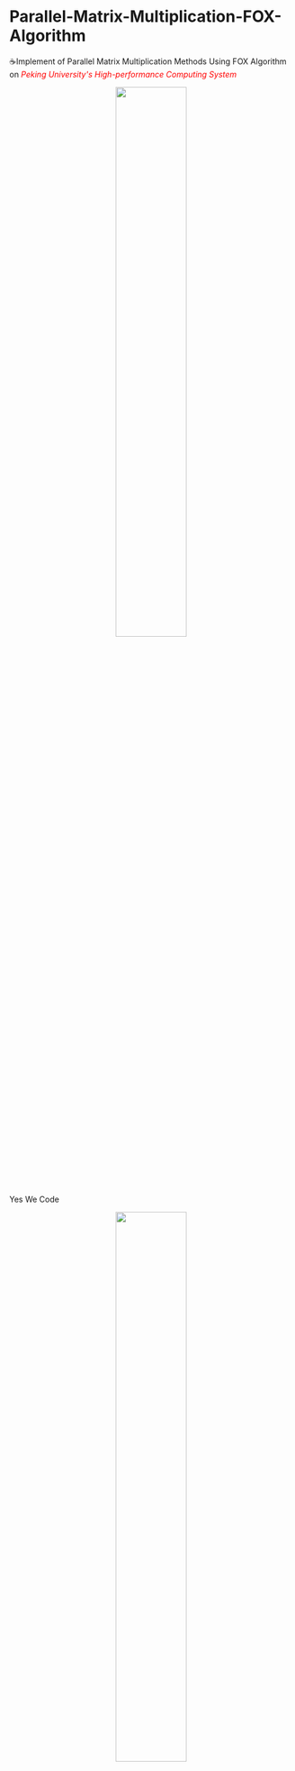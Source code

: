 # **Parallel-Matrix-Multiplication-FOX-Algorithm**
:coffee:Implement of Parallel Matrix Multiplication Methods Using FOX Algorithm on *<span style="color: red">Peking University's High-performance Computing System</span>*

<center>
<img src="http://logok.org/wp-content/uploads/2014/04/Peking-University-logo.png" width="50%" height="50%" />
</center>
 
 Yes We Code
<center>
<img src="https://octodex.github.com/images/baracktocat.jpg" width="50%" height="50%" />
</center>

## Contents

1. **Reference Documents**
   * Thomas Anastasio, Example of Matrix Multiplication by Fox Method
   * Jaeyoung Choi, A New Parallel Matrix Multiplication Algorithm on Distributed-Memory Concurrent Computers
   * Ned Nedialkov, Communicators and Topologies: Matrix Multiplication Example
2. **Source Codes**
   * C language
   * Fortran
   * [Source Codes' Contents](https://github.com/yangyang14641/Parallel-Matrix-Multiplication-FOX-Algorithm/blob/master/Source%20Codes/CONTENTS.md)
3. **Code Tests**
   * Dell XPS8900 
     * Code Test on Dell XPS8900 Workstation (Intel® Core™ i7-6700K Processor)
     * Analyzing MPI Performance Using Intel Trace Analyzer
   * PKU-HPC 
     * Lenovo X8800 Supercomputer Platform
     * Code Performance Tests on X8800 Supercomputer Platform's CPU Node (Intel® Xeon® Processor E5-2697A v4)
     * Code Performance Tests on X8800 Supercomputer Platform's MIC Node (Intel® Xeon Phi™ Processor 7250)
   * [Code Tests' Contents](https://github.com/yangyang14641/Parallel-Matrix-Multiplication-FOX-Algorithm/blob/master/Code%20Tests/CONTENTS.md)
4. **Reports**
   * 1801111621_洪瑶_并行程序报告.pdf
   * 并行程序报告.docx
   * 洪瑶_1801111621并行程序设计报告.pptx
   * Parallel FOX Algorithm Project Report.pptx (will be added in the future)
   * Parallel FOX Algorithm Project Report Paper.tex (will be added in the future)
   * Parallel FOX Algorithm Project Report Paper.pdf (will be added in the future)
   * [Reports' Contents](https://github.com/yangyang14641/Parallel-Matrix-Multiplication-FOX-Algorithm/blob/master/Report/CONTENTS.md)
5. **Imagines**
   * FOX.png
   * FOX Stage Whole.JPG
   * FOX Stage Loading Balance.png

## **Brief Introduction to Parallel Matrix Multiplication FOX Algorithm**

### **Basic Concepts**

* 规约计算 (Reduction)
* 拥有者计算原则 (Owner Computing Rule)
* 流水并行(Pipeline Parallelism):
  * 在一个进程上，矩阵计算被划分为P个阶段 (P Supercomputing Steps in a Process)
* 数据并行 (Data Parallelism):
  * 在每个进程上同时计算局部的矩阵乘积 (Local Matrix Multiplications are computing on every processess at the same Computing Step)

### **Serial Matrix Multiplication**

* Mathematical Modeling of Matrix Multiplication
  * <img src="https://tex.s2cms.ru/svg/C_%7Bij%7D%3D%5Csum_%7Bk%3D0%7D%5E%7BK-1%7D%20A_%7Bik%7DB_%7Bkj%7D%3B%20%5Cquad%20(i%3D0%2CN-1)%2C%20%5Cquad%20(j%3D0%2CM-1)" alt="C_{ij}=\sum_{k=0}^{K-1} A_{ik}B_{kj}; \quad (i=0,N-1), \quad (j=0,M-1)" />

* Time Complexity
  * <img src="https://tex.s2cms.ru/svg/O%5Cleft%20(%20N%5E%7B3%7D%20%5Cright%20)" alt="O\left ( N^{3} \right )" />

* Storage Complexity
  * <img src="https://tex.s2cms.ru/svg/O%5Cleft%20(%20N%5E%7B3%7D%20%5Cright%20)" alt="O\left ( N^{3} \right )" />

* Example Implementation in C Language

``` c
for (i = 0; i < n; i++)                                      
        for (j = 0; j < n; j++)              
            for (k = 0; k < n; k++)
                C(i,j) = C(i,j) + A(i,k)*B(k,j);
```

### **Parallel Computing Modeling Design**

1. **Basic Flow**
* Matrix <img src="https://tex.s2cms.ru/svg/%5Cmathbf%7BA%7D" alt="\mathbf{A}">'s Dimension is <img src="https://tex.s2cms.ru/svg/M%20%5Ctimes%20K" alt="M \times K">, and Matirx <img src="https://tex.s2cms.ru/svg/%5Cmathbf%7BB%7D" alt="\mathbf{B}">'s Dimension is a <img src="https://tex.s2cms.ru/svg/K%20%5Ctimes%20N" alt="K \times N">.
* Compute Matrix <img src="https://tex.s2cms.ru/svg/%5Cmathbf%7BC%7D%20%3D%20%5Cmathbf%7BA%7D%5Cmathbf%7BB%7D" alt="\mathbf{C} = \mathbf{A}\mathbf{B}"> in parallel.
* Let <img src="https://tex.s2cms.ru/svg/p%3Dnum(processors)" alt="p=num(processors)"> is the number of processors, and <img src="https://tex.s2cms.ru/svg/q%3D%5Csqrt%7Bp%7D" alt="q=\sqrt{p}"> be an integer such that it devides <img src="https://tex.s2cms.ru/svg/M" alt="M"> and <img src="https://tex.s2cms.ru/svg/N" alt="N">.
* Create a Cartesian topology with process mesh <img src="https://tex.s2cms.ru/svg/P_%7Bij%7D" alt="P_{ij}">, and <img src="https://tex.s2cms.ru/svg/i%3D0..q-1" alt="i=0..q-1">, <img src="https://tex.s2cms.ru/svg/j%3D0..q-1" alt="j=0..q-1">.
* Denote <img src="https://tex.s2cms.ru/svg/%5Chat%7BM%7D%20%3D%20%5Cfrac%7BM%7D%7Bq%7D" alt="\hat{M} = \frac{M}{q}">, <img src="https://tex.s2cms.ru/svg/%5Chat%7BK%7D%3D%5Cfrac%7BK%7D%7Bq%7D" alt="\hat{K}=\frac{K}{q}">, <img src="https://tex.s2cms.ru/svg/%5Chat%7BN%7D%3D%5Cfrac%7BN%7D%7Bq%7D" alt="\hat{N}=\frac{N}{q}">.
* Distribute <img src="https://tex.s2cms.ru/svg/%5Cmathbf%7BA%7D" alt="\mathbf{A}"> and <img src="https://tex.s2cms.ru/svg/%5Cmathbf%7BB%7D" alt="\mathbf{B}"> by blocks on p processess such that <img src="https://tex.s2cms.ru/svg/A_%7Bij%7D" alt="A_{ij}"> is <img src="https://tex.s2cms.ru/svg/%5Chat%7BM%7D%20%5Ctimes%20%5Chat%7BK%7D" alt="\hat{M} \times \hat{K}"> block and <img src="https://tex.s2cms.ru/svg/B_%7Bij%7D" alt="B_{ij}">  is <img src="https://tex.s2cms.ru/svg/%5Chat%7BK%7D%20%5Ctimes%20%5Chat%7BN%7D" alt="\hat{K} \times \hat{N}"> block, stored on process <img src="https://tex.s2cms.ru/svg/P_%7Bij%7D" alt="P_{ij}">.

2. **Details**

* Partitions of Matrices A, B and C. (Index syntax in Mathematical form: start from 1)
  * Matrix A
    * <img src="https://tex.s2cms.ru/svg/A%20%3D%20%5Cleft%20(%0A%5Cbegin%7Bmatrix%7D%20%5Cleft(%0A%20%0A%20%20%5Cbegin%7Bmatrix%7D%20%0A%20%20%20%20a_%7B11%7D%20%26%20a_%7B12%7D%20%26%20%5Ccdot%20%26%20a_%7B1%2C%5Cfrac%7BK%7D%7Bq%7D%7D%5C%5C%0A%20%20%20%20a_%7B21%7D%20%26%20a_%7B22%7D%20%26%20%5Ccdot%20%26%20%5Ccdot%20%5C%5C%0A%20%20%20%20%5Ccdot%20%26%20%5Ccdot%20%26%20%5Ccdot%20%26%20%5Ccdot%20%5C%5C%0A%20%20%20%20%5Ccdot%20%26%20%5Ccdot%20%26%20%5Ccdot%20%26%20%5Ccdot%20%5C%5C%0A%20%20%20%20a_%7B%5Cfrac%7BM%7D%7Bq%7D%2C1%7D%20%26%20%5Ccdot%20%26%20%5Ccdot%20%26%20a_%7B%5Cfrac%7BM%7D%7Bq%7D%2C%5Cfrac%7BK%7D%7Bq%7D%7D%0A%20%20%5Cend%7Bmatrix%7D%20%5Cright%20)_%7BA_%7B11%7D%7D%20%0A%20%20%20%0A%20%20%20%26%20A_%7B12%7D%20%26%20%5Ccdot%20%26%20A_%7B1q%7D%20%5C%5C%20%0A%20A_%7B21%7D%20%26%20%5Ccdot%20%26%20%5Ccdot%20%26%20%5Ccdot%20%5C%5C%20%0A%20%5Ccdot%20%26%20%5Ccdot%20%26%20%5Ccdot%20%26%20%5Ccdot%20%5C%5C%0A%20A_%7Bq1%7D%20%26%20%5Ccdot%20%26%20%5Ccdot%20%26%20A_%7Bqq%7D%20%0A%0A%5Cend%7Bmatrix%7D%20%5Cright%20)_%7BMK%7D" />

  * Matirx B
    * <img src="https://tex.s2cms.ru/svg/B%20%3D%20%5Cleft%20(%0A%5Cbegin%7Bmatrix%7D%20%5Cleft(%0A%20%0A%20%20%5Cbegin%7Bmatrix%7D%20%0A%20%20%20%20b_%7B11%7D%20%26%20b_%7B12%7D%20%26%20%5Ccdot%20%26%20b_%7B1%2C%5Cfrac%7BN%7D%7Bq%7D%7D%5C%5C%0A%20%20%20%20b_%7B21%7D%20%26%20b_%7B22%7D%20%26%20%5Ccdot%20%26%20%5Ccdot%20%5C%5C%0A%20%20%20%20%5Ccdot%20%26%20%5Ccdot%20%26%20%5Ccdot%20%26%20%5Ccdot%20%5C%5C%0A%20%20%20%20%5Ccdot%20%26%20%5Ccdot%20%26%20%5Ccdot%20%26%20%5Ccdot%20%5C%5C%0A%20%20%20%20b_%7B%5Cfrac%7BK%7D%7Bq%7D%2C1%7D%20%26%20%5Ccdot%20%26%20%5Ccdot%20%26%20b_%7B%5Cfrac%7BK%7D%7Bq%7D%2C%5Cfrac%7BN%7D%7Bq%7D%7D%0A%20%20%5Cend%7Bmatrix%7D%20%5Cright%20)_%7BB_%7B11%7D%7D%20%0A%20%20%20%0A%20%20%20%26%20B_%7B12%7D%20%26%20%5Ccdot%20%26%20B_%7B1q%7D%20%5C%5C%20%0A%20B_%7B21%7D%20%26%20%5Ccdot%20%26%20%5Ccdot%20%26%20%5Ccdot%20%5C%5C%20%0A%20%5Ccdot%20%26%20%5Ccdot%20%26%20%5Ccdot%20%26%20%5Ccdot%20%5C%5C%0A%20B_%7Bq1%7D%20%26%20%5Ccdot%20%26%20%5Ccdot%20%26%20B_%7Bqq%7D%20%0A%0A%5Cend%7Bmatrix%7D%20%5Cright%20)_%7BKN%7D" />

  * Matrix C
    * <img src="https://tex.s2cms.ru/svg/C%20%3D%20%5Cleft%20(%0A%5Cbegin%7Bmatrix%7D%20%5Cleft(%0A%20%0A%20%20%5Cbegin%7Bmatrix%7D%20%0A%20%20%20%20c_%7B11%7D%20%26%20c_%7B12%7D%20%26%20%5Ccdot%20%26%20c_%7B1%2C%5Cfrac%7BN%7D%7Bq%7D%7D%5C%5C%0A%20%20%20%20c_%7B21%7D%20%26%20c_%7B22%7D%20%26%20%5Ccdot%20%26%20%5Ccdot%20%5C%5C%0A%20%20%20%20%5Ccdot%20%26%20%5Ccdot%20%26%20%5Ccdot%20%26%20%5Ccdot%20%5C%5C%0A%20%20%20%20%5Ccdot%20%26%20%5Ccdot%20%26%20%5Ccdot%20%26%20%5Ccdot%20%5C%5C%0A%20%20%20%20c_%7B%5Cfrac%7BM%7D%7Bq%7D%2C1%7D%20%26%20%5Ccdot%20%26%20%5Ccdot%20%26%20c_%7B%5Cfrac%7BM%7D%7Bq%7D%2C%5Cfrac%7BN%7D%7Bq%7D%7D%0A%20%20%5Cend%7Bmatrix%7D%20%5Cright%20)_%7BC_%7B11%7D%7D%20%0A%20%20%20%0A%20%20%20%26%20C_%7B12%7D%20%26%20%5Ccdot%20%26%20C_%7B1q%7D%20%5C%5C%20%0A%20C_%7B21%7D%20%26%20%5Ccdot%20%26%20%5Ccdot%20%26%20%5Ccdot%20%5C%5C%20%0A%20%5Ccdot%20%26%20%5Ccdot%20%26%20%5Ccdot%20%26%20%5Ccdot%20%5C%5C%0A%20C_%7Bq1%7D%20%26%20%5Ccdot%20%26%20%5Ccdot%20%26%20C_%7Bqq%7D%20%0A%0A%5Cend%7Bmatrix%7D%20%5Cright%20)_%7BMN%7D" />

* Data Distribution on the 2-D Cartesian Topology Processes Mesh (Index syntax in Mathematical formulars: start from 1)
  * Data Mapping
    * |   Data Mesh   |    Mapping    | Process Mesh  |
      | ------------- |:-------------:|:-------------:|
      | <img src="https://tex.s2cms.ru/svg/%5Cleft%20(%0A%5Cbegin%7Bmatrix%7D%0A%20A_%7B11%7D%20%26%20A_%7B12%7D%20%26%20%5Ccdot%20%26%20A_%7B1p%7D%20%5C%5C%20%0A%20A_%7B21%7D%20%26%20A_%7B22%7D%20%26%20%5Ccdot%20%26%20A_%7B2p%7D%20%5C%5C%20%0A%20%5Ccdot%20%26%20%5Ccdot%20%26%20%5Ccdot%20%26%20%5Ccdot%20%5C%5C%0A%20A_%7Bp1%7D%20%26%20A_%7Bp2%7D%20%26%20%5Ccdot%20%26%20A_%7Bpp%7D%20%5C%5C%0A%5Cend%7Bmatrix%7D%0A%5Cright%20)_%7BA_%7Bij%7D%7D">      | <img src="https://tex.s2cms.ru/svg/%5Crightarrow"> | <img src="https://tex.s2cms.ru/svg/%5Cleft%20(%0A%5Cbegin%7Bmatrix%7D%0A%20P_%7B11%7D%20%26%20P_%7B12%7D%20%26%20%5Ccdot%20%26%20P_%7B1p%7D%20%5C%5C%20%0A%20P_%7B21%7D%20%26%20P_%7B22%7D%20%26%20%5Ccdot%20%26%20P_%7B2p%7D%20%5C%5C%20%0A%20%5Ccdot%20%26%20%5Ccdot%20%26%20%5Ccdot%20%26%20%5Ccdot%20%5C%5C%0A%20P_%7Bp1%7D%20%26%20P_%7Bp2%7D%20%26%20%5Ccdot%20%26%20P_%7Bpp%7D%20%5C%5C%0A%5Cend%7Bmatrix%7D%0A%5Cright%20)_%7BP_%7Bij%7D%7D">              |
      | <img src="https://tex.s2cms.ru/svg/%5Cleft%20(%0A%5Cbegin%7Bmatrix%7D%0A%20B_%7B11%7D%20%26%20B_%7B12%7D%20%26%20%5Ccdot%20%26%20B_%7B1p%7D%20%5C%5C%20%0A%20B_%7B21%7D%20%26%20B_%7B22%7D%20%26%20%5Ccdot%20%26%20B_%7B2p%7D%20%5C%5C%20%0A%20%5Ccdot%20%26%20%5Ccdot%20%26%20%5Ccdot%20%26%20%5Ccdot%20%5C%5C%0A%20B_%7Bp1%7D%20%26%20B_%7Bp2%7D%20%26%20%5Ccdot%20%26%20B_%7Bpp%7D%20%5C%5C%0A%5Cend%7Bmatrix%7D%0A%5Cright%20)_%7BB_%7Bij%7D%7D">      | <img src="https://tex.s2cms.ru/svg/%5Crightarrow">      | <img src="https://tex.s2cms.ru/svg/%5Cleft%20(%0A%5Cbegin%7Bmatrix%7D%0A%20P_%7B11%7D%20%26%20P_%7B12%7D%20%26%20%5Ccdot%20%26%20P_%7B1p%7D%20%5C%5C%20%0A%20P_%7B21%7D%20%26%20P_%7B22%7D%20%26%20%5Ccdot%20%26%20P_%7B2p%7D%20%5C%5C%20%0A%20%5Ccdot%20%26%20%5Ccdot%20%26%20%5Ccdot%20%26%20%5Ccdot%20%5C%5C%0A%20P_%7Bp1%7D%20%26%20P_%7Bp2%7D%20%26%20%5Ccdot%20%26%20P_%7Bpp%7D%20%5C%5C%0A%5Cend%7Bmatrix%7D%0A%5Cright%20)_%7BP_%7Bij%7D%7D">             |
      | <img src="https://tex.s2cms.ru/svg/%5Cleft%20(%0A%5Cbegin%7Bmatrix%7D%0A%20C_%7B11%7D%20%26%20C_%7B12%7D%20%26%20%5Ccdot%20%26%20C_%7B1p%7D%20%5C%5C%20%0A%20C_%7B21%7D%20%26%20C_%7B22%7D%20%26%20%5Ccdot%20%26%20C_%7B2p%7D%20%5C%5C%20%0A%20%5Ccdot%20%26%20%5Ccdot%20%26%20%5Ccdot%20%26%20%5Ccdot%20%5C%5C%0A%20C_%7Bp1%7D%20%26%20C_%7Bp2%7D%20%26%20%5Ccdot%20%26%20C_%7Bpp%7D%20%5C%5C%0A%5Cend%7Bmatrix%7D%0A%5Cright%20)_%7BC_%7Bij%7D%7D"> | <img src="https://tex.s2cms.ru/svg/%5Crightarrow">      | <img src="https://tex.s2cms.ru/svg/%5Cleft%20(%0A%5Cbegin%7Bmatrix%7D%0A%20P_%7B11%7D%20%26%20P_%7B12%7D%20%26%20%5Ccdot%20%26%20P_%7B1p%7D%20%5C%5C%20%0A%20P_%7B21%7D%20%26%20P_%7B22%7D%20%26%20%5Ccdot%20%26%20P_%7B2p%7D%20%5C%5C%20%0A%20%5Ccdot%20%26%20%5Ccdot%20%26%20%5Ccdot%20%26%20%5Ccdot%20%5C%5C%0A%20P_%7Bp1%7D%20%26%20P_%7Bp2%7D%20%26%20%5Ccdot%20%26%20P_%7Bpp%7D%20%5C%5C%0A%5Cend%7Bmatrix%7D%0A%5Cright%20)_%7BP_%7Bij%7D%7D">              |

  * *<span style="color: red">Partition may not perfect such that every sub-matrix is a square matrix. Yet, that's not a problem, except load unbalance on each process!</span>*
  
  * Unbalanced Partition
    *  |        Item         |        Object      |
       |---------------------|--------------------|
       | Data Partition | <img src="https://tex.s2cms.ru/svg/%5Cleft%20(%0A%5Cbegin%7Bmatrix%7D%0A%20c_%7B11%7D%20%26%20%7C%20%26%20c_%7B12%7D%20%5C%5C%20%0A%20%20%20%20%20%20-%20%26%20%7C%20%26%20-%20%5C%5C%0A%20c_%7B21%7D%20%26%20%7C%20%26%20c_%7B22%7D%20%5C%5C%0A%5Cend%7Bmatrix%7D%0A%5Cright%20)%20%0A%3D%0A%5Cleft%20(%0A%5Cbegin%7Bmatrix%7D%0A%20a_%7B11%7D%20%26%20a_%7B12%7D%20%26%20%7C%20%26a_%7B13%7D%20%26%20a_%7B14%7D%20%26%20a_%7B15%7D%20%5C%5C%20%0A%20-%20%26%20-%20%26%20%7C%20%26%20-%20%26%20-%20%26%20-%20%5C%5C%20%0A%20a_%7B21%7D%20%26%20a_%7B22%7D%20%26%20%7C%20%26a_%7B21%7D%20%26%20a_%7B24%7D%20%26%20a_%7B25%7D%20%5C%5C%20%20%0A%5Cend%7Bmatrix%7D%0A%5Cright%20)%0A%5Cleft%20(%0A%5Cbegin%7Bmatrix%7D%0A%20b_%7B11%7D%20%26%20%7C%20%26%20b_%7B12%7D%20%5C%5C%20%0A%20b_%7B21%7D%20%26%20%7C%20%26%20b_%7B22%7D%20%5C%5C%0A%20-%20%26%20%7C%20%26%20-%20%5C%5C%20%0A%20b_%7B31%7D%20%26%20%7C%20%26%20b_%7B32%7D%20%5C%5C%0A%20b_%7B41%7D%20%26%20%7C%20%26%20b_%7B42%7D%20%5C%5C%0A%20b_%7B51%7D%20%26%20%7C%20%26%20b_%7B52%7D%0A%5Cend%7Bmatrix%7D%0A%5Cright%20)"> |
       | Data Partition | <img src="https://tex.s2cms.ru/svg/c_%7B11%7D%20%3D%20%0A%5Cleft%20%5B%0A%5Cleft%20(%0A%5Cbegin%7Bmatrix%7D%0A%C2%A0a_%7B11%7D%20%26%20a_%7B12%7D%20%5C%5C%20%0A%5Cend%7Bmatrix%7D%0A%5Cright%20)%0A%C2%A0%0A%5Cleft%20(%0A%5Cbegin%7Bmatrix%7D%0A%C2%A0b_%7B11%7D%20%5C%5C%20%0A%C2%A0b_%7B21%7D%0A%5Cend%7Bmatrix%7D%0A%5Cright%20)%0A%5Cright%20%5D%0A%C2%A0%0A%2B%0A%C2%A0%0A%5Cleft%20%5B%0A%5Cleft%20(%0A%5Cbegin%7Bmatrix%7D%0A%C2%A0a_%7B13%7D%20%26%20a_%7B14%7D%20%26%20a_%7B15%7D%20%5C%5C%20%0A%5Cend%7Bmatrix%7D%0A%5Cright%20)%0A%C2%A0%0A%5Cleft%20(%0A%5Cbegin%7Bmatrix%7D%0A%C2%A0b_%7B31%7D%20%5C%5C%20%0A%C2%A0b_%7B41%7D%20%5C%5C%0A%C2%A0b_%7B51%7D%0A%5Cend%7Bmatrix%7D%0A%5Cright%20)%0A%5Cright%5D"> |
       | Process Mesh | <img src="https://tex.s2cms.ru/svg/%5Cleft%20(%0A%5Cbegin%7Bmatrix%7D%0A%20P_%7B11%7D%20%26%20P_%7B12%7D%20%5C%5C%20%0A%20P_%7B21%7D%20%26%20P_%7B22%7D%20%0A%5Cend%7Bmatrix%7D%0A%5Cright%20)"> |

  * Mathematical Modeling of Sub-Matirx Multiplication
    * <img src="https://tex.s2cms.ru/svg/%5Cbegin%7Bequation%7D%0A%20%20%20%5Cbegin%7Baligned%7D%0A%20%20%20%20%20%20%5Cmathbf%7BC_%7Bij%7D%7D%20%26%3D%20%5Csum_%7Bk%3D0%7D%5E%7Bq-1%7D%20%5Cmathbf%7BA_%7Bik%7D%7D%5Cmathbf%7BB_%7Bkj%7D%7D%20%5C%5C%0A%20%20%20%20%20%20%20%20%20%20%20%20%20%26%3D%20%5Cmathbf%7BA_%7Bi0%7D%7D%5Cmathbf%7BB_%7B0j%7D%7D%20%2B%5Cmathbf%7B%20A_%7Bi1%7D%7D%5Cmathbf%7BB_%7B1j%7D%7D%20%2B%20%E2%80%A6%20%2B%20%5Cmathbf%7BA_%7Bii-1%7D%7D%5Cmathbf%7BB_%7Bi-1j%7D%7D%20%5Cnewline%20%0A%20%20%20%20%20%20%20%20%20%20%20%20%20%26%2B%20%5Cmathbf%7BA_%7Bii%7D%7D%5Cmathbf%7BB_%7Bij%7D%7D%20%5C%5C%20%0A%20%20%20%20%20%20%20%20%20%20%20%20%20%26%2B%20%5Cmathbf%7BA_%7Bi%2Ci%2B1%7D%7D%5Cmathbf%7BB_%7Bi%2B1j%7D%7D%20%2B%20%E2%80%A6%20%2B%20%5Cmathbf%7BA_%7Bi%2Cq-1%7D%7D%5Cmathbf%7BB_%7Bq-1%2Cj%7D%7D%0A%20%20%20%5Cend%7Baligned%7D%0A%5Cend%7Bequation%7D" />

### **Parallel Algorithm Design on BSP**
*<span style="color: violet">Parallelism type: Data parallelism with Pipeline parallelism</span>*

1. Rewrite the formula of Sub-Matirx Multiplication as q−1 Supercomputing Steps
   * | Stage | Mathematical Operation |
     |-------|------------------------|
     |   0   | <img src="https://tex.s2cms.ru/svg/%5Cmathbf%7BC_%7Bij%7D%7D%3D%5Cmathbf%7BA_%7Bii%7D%7D%5Cmathbf%7BB_%7Bij%7D%7D" alt="\mathbf{C_{ij}}=\mathbf{A_{ii}}\mathbf{B_{ij}}"> |
     |   1   | <img src="https://tex.s2cms.ru/svg/%5Cmathbf%7BC_%7Bij%7D%7D%3D%5Cmathbf%7BC_%7Bij%7D%7D%2B%5Cmathbf%7BA_%7Bii%2B1%7D%7D%5Cmathbf%7BB_%7Bi%2B1j%7D%7D" alt="\mathbf{C_{ij}}=\mathbf{C_{ij}}+\mathbf{A_{ii+1}}\mathbf{B_{i+1j}}"> |
     |   2   | <img src="https://tex.s2cms.ru/svg/%5Cmathbf%7BC_%7Bij%7D%7D%3D%5Cmathbf%7BC_%7Bij%7D%7D%2B%5Cmathbf%7BA_%7Bii%2B2%7D%7D%5Cmathbf%7BB_%7Bi%2B2j%7D%7D" alt="\mathbf{C_{ij}}=\mathbf{C_{ij}}+\mathbf{A_{ii+2}}\mathbf{B_{i+2j}}"> |
     |  ...  |        ...         |
     | q-2-i | <img src="https://tex.s2cms.ru/svg/%5Cmathbf%7BC_%7Bij%7D%7D%3D%5Cmathbf%7BC_%7Bij%7D%7D%2B%5Cmathbf%7BA_%7Biq-2%7D%7D%5Cmathbf%7BB_%7Bq-2j%7D%7D" alt="\mathbf{C_{ij}}=\mathbf{C_{ij}}+\mathbf{A_{iq-2}}\mathbf{B_{q-2j}}"> |
     | q-1-i | <img src="https://tex.s2cms.ru/svg/%5Cmathbf%7BC_%7Bij%7D%7D%3D%5Cmathbf%7BC_%7Bij%7D%7D%2B%5Cmathbf%7BA_%7Biq-1%7D%7D%5Cmathbf%7BB_%7Bq-1j%7D%7D" alt="\mathbf{C_{ij}}=\mathbf{C_{ij}}+\mathbf{A_{iq-1}}\mathbf{B_{q-1j}}"> |
     |  ...  | <img src="https://tex.s2cms.ru/svg/%5Cmathbf%7BC_%7Bij%7D%7D%3D%5Cmathbf%7BC_%7Bij%7D%7D%2B%5Cmathbf%7BA_%7Bi1%7D%7D%5Cmathbf%7BB_%7B1j%7D%7D" alt="\mathbf{C_{ij}}=\mathbf{C_{ij}}+\mathbf{A_{i1}}\mathbf{B_{1j}}"> |
     |  ...  | <img src="https://tex.s2cms.ru/svg/%5Cmathbf%7BC_%7Bij%7D%7D%3D%5Cmathbf%7BC_%7Bij%7D%7D%2B%5Cmathbf%7BA_%7Bi2%7D%7D%5Cmathbf%7BB_%7B2j%7D%7D" alt="\mathbf{C_{ij}}=\mathbf{C_{ij}}+\mathbf{A_{i2}}\mathbf{B_{2j}}"> |
     |  ...  |        ...         |
     |  q-1  | <img src="https://tex.s2cms.ru/svg/%5Cmathbf%7BC_%7Bij%7D%7D%3D%5Cmathbf%7BC_%7Bij%7D%7D%2B%5Cmathbf%7BA_%7Bii-1%7D%7D%5Cmathbf%7BB_%7Bi-1j%7D%7D" alt="\mathbf{C_{ij}}=\mathbf{C_{ij}}+\mathbf{A_{ii-1}}\mathbf{B_{i-1j}}"> |

   * *<span style="color: blue">Data parallelism: Local Matrix Multiplication operation in each processes for each supercomputing step.</span>*
  
2. Parallel Modeling Algorithm Operations on each step:
   * | Stage | Algorithm Operation |
     |-------|---------------------|
     |   0   | 1. Process <img src="https://tex.s2cms.ru/svg/P_%7Bij%7D" alt="P_{ij}">  has <img src="https://tex.s2cms.ru/svg/%5Cmathbf%7BA_%7Bij%7D%7D" alt="\mathbf{A_{ij}}">, <img src="https://tex.s2cms.ru/svg/%5Cmathbf%7BB_%7Bij%7D%7D" alt="\mathbf{B_{ij}}">  but needs <img src="https://tex.s2cms.ru/svg/%5Cmathbf%7BA_%7Bii%7D%7D" alt="\mathbf{A_{ii}}"> (for each index <img src="https://tex.s2cms.ru/svg/i" alt="i">) <br/> 2. Process <img src="https://tex.s2cms.ru/svg/%5Cmathbf%7BP_%7Bii%7D%7D" alt=\mathbf{P_{ii}}> broadcast <img src="https://tex.s2cms.ru/svg/%5Cmathbf%7BA_%7Bii%7D%7D" alt="\mathbf{A_{ii}}"> across process mesh row <img src="https://tex.s2cms.ru/svg/i" alt="i"> <br/> 3. Process <img src="https://tex.s2cms.ru/svg/P_%7Bij%7D" alt="P_{ij}"> computes <img src="https://tex.s2cms.ru/svg/%5Cmathbf%7BC_%7Bij%7D%3DA_%7Bii%7DB_%7Bij%7D%7D" alt="\mathbf{C_{ij}=A_{ii}B_{ij}}"> |
     |   1   | 1. <img src="https://tex.s2cms.ru/svg/P_%7Bij%7D" alt="P_{ij}"> has <img src="https://tex.s2cms.ru/svg/%5Cmathbf%7BA_%7Bij%7D%7D" alt="\mathbf{A_{ij}}"> and <img src="https://tex.s2cms.ru/svg/%5Cmathbf%7BB_%7Bij%7D%7D" alt="\mathbf{B_{ij}}"> but needs <img src="https://tex.s2cms.ru/svg/%5Cmathbf%7BA_%7Bii%2B1%7D%7D" alt="\mathbf{A_{ii+1}}"> and <img src="https://tex.s2cms.ru/svg/%5Cmathbf%7BB_%7Bi%2B1j%7D%7D" alt="\mathbf{B_{i+1j}}"> <br/> 1.1 Shift the <img src="https://tex.s2cms.ru/svg/j-th" alt="j-th"> block column of <img src="https://tex.s2cms.ru/svg/%5Cmathbf%7BB_%7Bij%7D%7D" alt="\mathbf{B_{ij}}"> by one block up (block <img src="https://tex.s2cms.ru/svg/0" alt="0"> goes to block <img src="https://tex.s2cms.ru/svg/q-1" alt="q-1">) (period) <br/> 1.2 <img src="https://tex.s2cms.ru/svg/P_%7Bii%2B1%7D" alt="P_{ii+1}"> broadcast <img src="https://tex.s2cms.ru/svg/%5Cmathbf%7BA_%7Bii%2B1%7D%7D" alt="\mathbf{A_{ii+1}}">  across process mesh row <img src="https://tex.s2cms.ru/svg/i" alt="i"> <br/> 2. Process <img src="https://tex.s2cms.ru/svg/P_%7Bij%7D" alt="P_{ij}"> Compute <img src="https://tex.s2cms.ru/svg/%5Cmathbf%7BC_%7Bij%7D%3DC_%7Bij%7D%2BA_%7Bii%2B1%7DB_%7Bi%2B1j%7D%7D" alt="\mathbf{C_{ij}=C_{ij}+A_{ii+1}B_{i+1j}}"> |
     |   2   | 1. <img src="https://tex.s2cms.ru/svg/P_%7Bij%7D" alt="P_{ij}"> has <img src="https://tex.s2cms.ru/svg/%5Cmathbf%7BA_%7Bij%7D%7D" alt="\mathbf{A_{ij}}">  and <img src="https://tex.s2cms.ru/svg/%5Cmathbf%7BB_%7Bij%7D%7D" alt="\mathbf{B_{ij}}">  but needs <img src="https://tex.s2cms.ru/svg/%5Cmathbf%7BA_%7Bii%2B2%7D%7D" alt="\mathbf{A_{ii+2}}">  and <img src="https://tex.s2cms.ru/svg/%5Cmathbf%7BB_%7Bi%2B2j%7D%7D" alt="\mathbf{B_{i+2j}}"> <br/> 1.1 Shift the <img src="https://tex.s2cms.ru/svg/j-th" alt="j-th"> block column of <img src="https://tex.s2cms.ru/svg/%5Cmathbf%7BB_%7Bij%7D%7D" alt="\mathbf{B_{ij}}"> by one block up (block <img src="https://tex.s2cms.ru/svg/0" alt="0"> goes to block <img src="https://tex.s2cms.ru/svg/q-1" alt="q−1">) (period) <br/> 1.2 <img src="https://tex.s2cms.ru/svg/P_%7Bii%2B2%7D" alt="P_{ii+2}"> broadcast <img src="https://tex.s2cms.ru/svg/%5Cmathbf%7BA_%7Bii%2B2%7D%7D" alt="\mathbf{A_{ii+2}}">  across process mesh row <img src="https://tex.s2cms.ru/svg/i" alt="i"> <br/> 2. Process <img src="https://tex.s2cms.ru/svg/P_%7Bij%7D" alt="P_{ij}">  Compute <img src="https://tex.s2cms.ru/svg/%5Cmathbf%7BC_%7Bij%7D%3DC_%7Bij%7D%2BA_%7Bii%2B2%7DB_%7Bi%2B2j%7D%7D" alt="\mathbf{C_{ij}=C_{ij}+A_{ii+2}B_{i+2j}}"> |
     |  ...  |         ...         |
     | q-2-i | <img src="https://tex.s2cms.ru/svg/%5Cmathbf%7BC_%7Bij%7D%3DC_%7Bij%7D%2BA_%7Biq-2%7DB_%7Bq-2j%7D%7D" alt="\mathbf{C_{ij}=C_{ij}+A_{iq-2}B_{q-2j}}"> |
     | q-1-i | <img src="https://tex.s2cms.ru/svg/%5Cmathbf%7BC_%7Bij%7D%3DC_%7Bij%7D%2BA_%7Biq-1%7DB_%7Bq-1j%7D%7D" alt="\mathbf{C_{ij}=C_{ij}+A_{iq-1}B_{q-1j}}"> |
     |  ...  | <img src="https://tex.s2cms.ru/svg/%5Cmathbf%7BC_%7Bij%7D%3DC_%7Bij%7D%2BA_%7Bi1%7DB_%7B1j%7D%7D" alt="\mathbf{C_{ij}=C_{ij}+A_{i1}B_{1j}}"> |
     |  ...  | <img src="https://tex.s2cms.ru/svg/%5Cmathbf%7BC_%7Bij%7D%3DC_%7Bij%7D%2BA_%7Bi2%7DB_%7B2j%7D%7D" alt="\mathbf{C_{ij}=C_{ij}+A_{i2}B_{2j}}"> |
     |  ...  |         ...         |
     |  q-1  | <img src="https://tex.s2cms.ru/svg/%5Cmathbf%7BC_%7Bij%7D%3DC_%7Bij%7D%2BA_%7Bii-1%7DB_%7Bi-1j%7D%7D" alt="\mathbf{C_{ij}=C_{ij}+A_{ii-1}B_{i-1j}}"> |

   * *<span style="color: blue">Pipe parallelism: The <img src="https://tex.s2cms.ru/svg/(0%20%5Cto%20q-1)" alt="(0 \to q-1)"> Computing Steps for each process <img src="https://tex.s2cms.ru/svg/P_%7Bij%7D" alt="P_{ij}">.</span>*
   * <center> <img src="Imagines/FOX.png" width="50%" height="50%" /> </center>

### **Algorithm Analysis**

   <img src="https:">

1. **Algorithm Analysis on each Supercomputing Step**

   * | Stage | Algorithm Operation |Computing and  Communication Analysis|
     |-------|---------------------|---------------------|
     |   0   | 1. Process <img src="https://tex.s2cms.ru/svg/P_%7Bij%7D" alt="P_{ij}">  has <img src="https://tex.s2cms.ru/svg/%5Cmathbf%7BA_%7Bij%7D%7D" alt="\mathbf{A_{ij}}">, <img src="https://tex.s2cms.ru/svg/%5Cmathbf%7BB_%7Bij%7D%7D" alt="\mathbf{B_{ij}}">  but needs <img src="https://tex.s2cms.ru/svg/%5Cmathbf%7BA_%7Bii%7D%7D" alt="\mathbf{A_{ii}}"> (for each index <img src="https://tex.s2cms.ru/svg/i" alt="i">) <br/> 2. Process <img src="https://tex.s2cms.ru/svg/%5Cmathbf%7BP_%7Bii%7D%7D" alt=\mathbf{P_{ii}}> broadcast <img src="https://tex.s2cms.ru/svg/%5Cmathbf%7BA_%7Bii%7D%7D" alt="\mathbf{A_{ii}}"> across process mesh row <img src="https://tex.s2cms.ru/svg/i" alt="i"> <br/> 3. Process <img src="https://tex.s2cms.ru/svg/P_%7Bij%7D" alt="P_{ij}"> computes <img src="https://tex.s2cms.ru/svg/%5Cmathbf%7BC_%7Bij%7D%3DA_%7Bii%7DB_%7Bij%7D%7D" alt="\mathbf{C_{ij}=A_{ii}B_{ij}}"> | Communication in Broadcast Operation: <br/> <img src="https://tex.s2cms.ru/svg/%5Cleft(%20q-1%20%5Cright)%20%20%5Ctimes%20q%20%5Ctimes%20%5Cfrac%7BM%7D%7Bq%7D%20%5Ctimes%20%5Cfrac%7BK%7D%7Bq%7D" alt="\left( q-1 \right)  \times q \times \frac{M}{q} \times \frac{K}{q}"> <br/> Computing in each process: <br/> <img src="https://tex.s2cms.ru/svg/%5Cfrac%7BM%7D%7Bq%7D%20%5Ctimes%20%5Cfrac%7BK%7D%7Bq%7D%20%5Ctimes%20%5Cfrac%7BN%7D%7Bq%7D" alt="\frac{M}{q} \times \frac{K}{q} \times \frac{N}{q}"> <br/> Computing in total: <br/> <img src="https://tex.s2cms.ru/svg/%5Cleft(%20%5Cfrac%7BM%7D%7Bq%7D%20%5Ctimes%20%5Cfrac%7BK%7D%7Bq%7D%20%5Ctimes%20%5Cfrac%7BN%7D%7Bq%7D%20%5Cright)%20q%20%5Ctimes%20q" alt="\left( \frac{M}{q} \times \frac{K}{q} \times \frac{N}{q} \right) q \times q"> |
     |   1   | 1. <img src="https://tex.s2cms.ru/svg/P_%7Bij%7D" alt="P_{ij}"> has <img src="https://tex.s2cms.ru/svg/%5Cmathbf%7BA_%7Bij%7D%7D" alt="\mathbf{A_{ij}}"> and <img src="https://tex.s2cms.ru/svg/%5Cmathbf%7BB_%7Bij%7D%7D" alt="\mathbf{B_{ij}}"> but needs <img src="https://tex.s2cms.ru/svg/%5Cmathbf%7BA_%7Bii%2B1%7D%7D" alt="\mathbf{A_{ii+1}}"> and <img src="https://tex.s2cms.ru/svg/%5Cmathbf%7BB_%7Bi%2B1j%7D%7D" alt="\mathbf{B_{i+1j}}"> <br/> 1.1 Shift the <img src="https://tex.s2cms.ru/svg/j-th" alt="j-th"> block column of <img src="https://tex.s2cms.ru/svg/%5Cmathbf%7BB_%7Bij%7D%7D" alt="\mathbf{B_{ij}}"> by one block up (block <img src="https://tex.s2cms.ru/svg/0" alt="0"> goes to block <img src="https://tex.s2cms.ru/svg/q-1" alt="q-1">) (period) <br/> 1.2 <img src="https://tex.s2cms.ru/svg/P_%7Bii%2B1%7D" alt="P_{ii+1}"> broadcast <img src="https://tex.s2cms.ru/svg/%5Cmathbf%7BA_%7Bii%2B1%7D%7D" alt="\mathbf{A_{ii+1}}">  across process mesh row <img src="https://tex.s2cms.ru/svg/i" alt="i"> <br/> 2. Process <img src="https://tex.s2cms.ru/svg/P_%7Bij%7D" alt="P_{ij}"> Compute <img src="https://tex.s2cms.ru/svg/%5Cmathbf%7BC_%7Bij%7D%3DC_%7Bij%7D%2BA_%7Bii%2B1%7DB_%7Bi%2B1j%7D%7D" alt="\mathbf{C_{ij}=C_{ij}+A_{ii+1}B_{i+1j}}"> | Communication in shift operation: <br/> <img src="https://tex.s2cms.ru/svg/%5Cleft(%20q%20%5Ctimes%20q%20%5Cright)%20%5Ctimes%20%5Cleft(%20%5Cfrac%7BK%7D%7Bq%7D%20%5Ctimes%20%5Cfrac%7BN%7D%7Bq%7D%20%5Cright)" alt="\left( q \times q \right) \times \left( \frac{K}{q} \times \frac{N}{q} \right)"> <br/> Communication in broadcast operation: <br/> <img src="https://tex.s2cms.ru/svg/%5Cleft%5B%5Cleft(%20q-1%20%5Cright)%20%5Ctimes%20q%5Cright%5D%20%5Ctimes%20%5Cleft(%20%5Cfrac%7BM%7D%7Bq%7D%20%5Ctimes%20%5Cfrac%7BK%7D%7Bq%7D%5Cright)" alt="\left[\left( q-1 \right) \times q\right] \times \left( \frac{M}{q} \times \frac{K}{q}\right)"> <br/> Communication in total: <br/> <img src="https://tex.s2cms.ru/svg/%5Cleft(%20q%20%5Ctimes%20q%20%5Cright)%20%5Ctimes%20%5Cleft(%20%5Cfrac%7BK%7D%7Bq%7D%20%5Ctimes%20%5Cfrac%7BN%7D%7Bq%7D%5Cright)%20%2B%20%5Cleft%5B%20%5Cleft(%20q-1%20%5Cright)%5Ctimes%20q%20%5Cright%5D%20%5Ctimes%20%5Cleft(%20%5Cfrac%7BM%7D%7Bq%7D%20%5Ctimes%20%5Cfrac%7BK%7D%7Bq%7D%5Cright)" alt="\left( q \times q \right) \times \left( \frac{K}{q} \times \frac{N}{q}\right) + \left[ \left( q-1 \right)\times q \right] \times \left( \frac{M}{q} \times \frac{K}{q}\right)"> <br/> Computing in each process: <br/> <img src="https://tex.s2cms.ru/svg/%5Cfrac%7BM%7D%7Bq%7D%20%5Ctimes%20%5Cfrac%7BK%7D%7Bq%7D%20%5Ctimes%20%5Cfrac%7BN%7D%7Bq%7D" alt="\frac{M}{q} \times \frac{K}{q} \times \frac{N}{q}"> <br/> Computing in total: <br/> <img src="https://tex.s2cms.ru/svg/%5Cleft(%20%5Cfrac%7BM%7D%7Bq%7D%20%5Ctimes%20%5Cfrac%7BK%7D%7Bq%7D%20%5Ctimes%20%5Cfrac%7BN%7D%7Bq%7D%20%5Cright)%20%5Ctimes%20q%20%5Ctimes%20q" alt="\left( \frac{M}{q} \times \frac{K}{q} \times \frac{N}{q} \right) \times q \times q"> |
     |   2   | 1. <img src="https://tex.s2cms.ru/svg/P_%7Bij%7D" alt="P_{ij}"> has <img src="https://tex.s2cms.ru/svg/%5Cmathbf%7BA_%7Bij%7D%7D" alt="\mathbf{A_{ij}}">  and <img src="https://tex.s2cms.ru/svg/%5Cmathbf%7BB_%7Bij%7D%7D" alt="\mathbf{B_{ij}}">  but needs <img src="https://tex.s2cms.ru/svg/%5Cmathbf%7BA_%7Bii%2B2%7D%7D" alt="\mathbf{A_{ii+2}}">  and <img src="https://tex.s2cms.ru/svg/%5Cmathbf%7BB_%7Bi%2B2j%7D%7D" alt="\mathbf{B_{i+2j}}"> <br/> 1.1 Shift the <img src="https://tex.s2cms.ru/svg/j-th" alt="j-th"> block column of <img src="https://tex.s2cms.ru/svg/%5Cmathbf%7BB_%7Bij%7D%7D" alt="\mathbf{B_{ij}}"> by one block up (block <img src="https://tex.s2cms.ru/svg/0" alt="0"> goes to block <img src="https://tex.s2cms.ru/svg/q-1" alt="q−1">) (period) <br/> 1.2 <img src="https://tex.s2cms.ru/svg/P_%7Bii%2B2%7D" alt="P_{ii+2}"> broadcast <img src="https://tex.s2cms.ru/svg/%5Cmathbf%7BA_%7Bii%2B2%7D%7D" alt="\mathbf{A_{ii+2}}">  across process mesh row <img src="https://tex.s2cms.ru/svg/i" alt="i"> <br/> 2. Process <img src="https://tex.s2cms.ru/svg/P_%7Bij%7D" alt="P_{ij}">  Compute <img src="https://tex.s2cms.ru/svg/%5Cmathbf%7BC_%7Bij%7D%3DC_%7Bij%7D%2BA_%7Bii%2B2%7DB_%7Bi%2B2j%7D%7D" alt="\mathbf{C_{ij}=C_{ij}+A_{ii+2}B_{i+2j}}"> | Communication in shift operation: <br/> <img src="https:" alt="\left( q \times q \right) \times \left( \frac{K}{q} \times \frac{N}{q} \right)"> <br/> Communication in broadcast operation: <br/> <img src="https://tex.s2cms.ru/svg/%5Cleft%5B%5Cleft(%20q-1%20%5Cright)%20%5Ctimes%20q%20%5Cright%5D%20%5Ctimes%20%5Cleft(%20%5Cfrac%7BM%7D%7Bq%7D%20%5Ctimes%20%5Cfrac%7BK%7D%7Bq%7D%20%5Cright)" alt="\left[\left( q-1 \right) \times q \right] \times \left( \frac{M}{q} \times \frac{K}{q} \right)"> <br/> Communication in total: <br/> <img src="https://tex.s2cms.ru/svg/%5Cleft%5B%5Cleft(%20q-1%20%5Cright)%20%5Ctimes%20q%20%5Cright%5D%20%5Ctimes%20%5Cleft(%20%5Cfrac%7BM%7D%7Bq%7D%20%5Ctimes%20%5Cfrac%7BK%7D%7Bq%7D%5Cright)" alt="\left[\left( q-1 \right) \times q \right] \times \left( \frac{M}{q} \times \frac{K}{q}\right)"> <br/> Computing in each process: <br/> <img src="https://tex.s2cms.ru/svg/%5Cfrac%7BM%7D%7Bq%7D%20%5Ctimes%20%5Cfrac%7BK%7D%7Bq%7D%20%5Ctimes%20%5Cfrac%7BN%7D%7Bq%7D" alt="\frac{M}{q} \times \frac{K}{q} \times \frac{N}{q}"> <br/> Computing in total:<br/><img src="https://tex.s2cms.ru/svg/%5Cleft(%5Cfrac%7BM%7D%7Bq%7D%20%5Ctimes%20%5Cfrac%7BK%7D%7Bq%7D%20%5Ctimes%20%5Cfrac%7BN%7D%7Bq%7D%5Cright)%20%5Ctimes%20q%20%5Ctimes%20q" alt="\left(\frac{M}{q} \times \frac{K}{q} \times \frac{N}{q}\right) \times q \times q"> |
     |  ...  |         ...         |  |
     | q-2-i | <img src="https://tex.s2cms.ru/svg/%5Cmathbf%7BC_%7Bij%7D%3DC_%7Bij%7D%2BA_%7Biq-2%7DB_%7Bq-2j%7D%7D" alt="\mathbf{C_{ij}=C_{ij}+A_{iq-2}B_{q-2j}}"> |  |
     | q-1-i | <img src="https://tex.s2cms.ru/svg/%5Cmathbf%7BC_%7Bij%7D%3DC_%7Bij%7D%2BA_%7Biq-1%7DB_%7Bq-1j%7D%7D" alt="\mathbf{C_{ij}=C_{ij}+A_{iq-1}B_{q-1j}}"> |  |
     |  ...  | <img src="https://tex.s2cms.ru/svg/%5Cmathbf%7BC_%7Bij%7D%3DC_%7Bij%7D%2BA_%7Bi1%7DB_%7B1j%7D%7D" alt="\mathbf{C_{ij}=C_{ij}+A_{i1}B_{1j}}"> |  |
     |  ...  | <img src="https://tex.s2cms.ru/svg/%5Cmathbf%7BC_%7Bij%7D%3DC_%7Bij%7D%2BA_%7Bi2%7DB_%7B2j%7D%7D" alt="\mathbf{C_{ij}=C_{ij}+A_{i2}B_{2j}}"> |  |
     |  ...  |         ...         |  |
     |  q-1  | <img src="https://tex.s2cms.ru/svg/%5Cmathbf%7BC_%7Bij%7D%3DC_%7Bij%7D%2BA_%7Bii-1%7DB_%7Bi-1j%7D%7D" alt="\mathbf{C_{ij}=C_{ij}+A_{ii-1}B_{i-1j}}"> |  |

2. **Communication in total**
  * <img src="https://tex.s2cms.ru/svg/%5Cbegin%7Balign*%7D%0AComm%20%26%3D%20%5Cleft%5B%20(q-1)q%20%5Ctimes%20%5Cfrac%7BM%20%5Ctimes%20K%7D%7Bq%5E%7B2%7D%7D%20%5Ctimes%20q%20%5Cright%5D%20%5C%5C%0A%26%2B%20%5Cleft%5B%20(q%20%5Ctimes%20q)%20%5Ctimes%20%5Cfrac%7BK%20%5Ctimes%20N%7D%7Bq%5E2%7D%20%5Ctimes(q-1)%20%5Cright%5D%20%5C%5C%0A%26%3D%20%5Cleft(%20M%20%5Ctimes%20K%20%2B%20K%20%5Ctimes%20N%20%5Cright)%20%5Ctimes%20(q-1)%20%0A%5Cend%7Balign*%7D">

3. **Computing in total**
  * <img src="https://tex.s2cms.ru/svg/%5Cbegin%7Balign*%7D%0AComput%20%26%3D%20%20%5Cleft%5B%20%5Cleft(%20%5Cfrac%7BM%7D%7Bq%7D%20%5Ctimes%20%5Cfrac%7BK%7D%7Bq%7D%20%5Ctimes%20%5Cfrac%7BN%7D%7Bq%7D%20%5Cright)%20%5Ctimes%20%5Cleft(%20q%20%5Ctimes%20q%5Cright)%20%5Cright%5D%20%5Ctimes%20q%20%5C%5C%0A%26%3D%20M%20%5Ctimes%20K%20%5Ctimes%20N%0A%5Cend%7Balign*%7D">

### **FOX Kernel in the Parallel MPI-C Program**

   * ``` c 
         n_bar = n/grid->q;
         Set_to_zero(local_C);

         source = (grid->my_row + 1) % grid->q;
         dest = (grid->my_row + grid->q - 1) % grid->q;

         temp_A = Local_matrix_allocate(n_bar);

         for (stage = 0; stage < grid->q; stage++) {
             bcast_root = (grid->my_row + stage) % grid->q;
             if (bcast_root == grid->my_col) {
               MPI_Bcast(local_A, 1, local_matrix_mpi_t,
                         bcast_root, grid->row_comm);
               Local_matrix_multiply(local_A, local_B,local_C);
             } else {
               MPI_Bcast(temp_A, 1, local_matrix_mpi_t,
                         bcast_root, grid->row_comm);
               Local_matrix_multiply(temp_A, local_B,local_C);
             }
             MPI_Sendrecv_replace(local_B, 1, local_matrix_mpi_t,
                                  dest, 0, source, 0, grid->col_comm, &status);
          }
     ```

## **Analysis**
  * <center> <img src="Imagines/FOX Stage Whole.JPG" width="50%" height="50%" /> </center>
  * <center> <img src="Imagines/FOX Stage Loading Balance.png" width="50%" height="50%" /> </center>

## **Warranty** 
**Maybe, there are many mistakes in the both documents and Codes, because of the limitation of our knowledge and strength. As a result: THESE DOCUMENTS AND CODES ARE PROVIDED "AS IS" WITHOUT WARRANTY OF ANY KIND.
I MAKE NO WARRANTIES, EXPRESS OR IMPLIED, THAT THEY ARE FREE OF ERROR.**

## **Copyright**
**You can use and copy these works for any academic purpose, Except just copy to finish your homework or republish these works without proper declare their original author.**